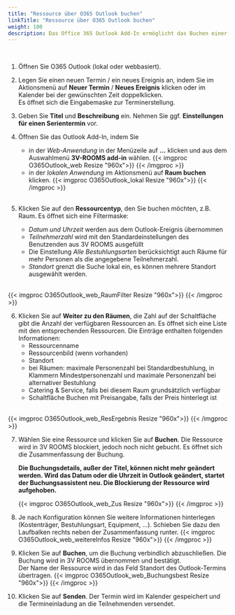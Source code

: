 ```yaml
---
title: "Ressource über O365 Outlook buchen"
linkTitle: "Ressource über O365 Outlook buchen"
weight: 100
description: Das Office 365 Outlook Add-In ermöglicht das Buchen einer Ressource in Outlook.
---
```

<p> </br> </p>

1. Öffnen Sie O365 Outlook (lokal oder webbasiert).
2. Legen Sie einen neuen Termin / ein neues Ereignis an, indem Sie im Aktionsmenü auf **Neuer Termin** / **Neues Ereignis** klicken oder im Kalender bei der gewünschten Zeit doppelklicken. </br>
Es öffnet sich die Eingabemaske zur Terminerstellung.
3. Geben Sie **Titel** und **Beschreibung** ein. Nehmen Sie ggf. **Einstellungen für einen Serientermin** vor.
4. Öffnen Sie das Outlook Add-In, indem Sie </br>

      - in der *Web-Anwendung* in der Menüzeile auf **...** klicken und aus dem Auswahlmenü **3V-ROOMS add-in** wählen.
         {{< imgproc O365Outlook_web Resize "960x">}} {{< /imgproc >}}
      - in der *lokalen Anwendung* im Aktionsmenü auf **Raum buchen** klicken.
         {{< imgproc O365Outlook_lokal Resize "960x">}} {{< /imgproc >}}
   </br> </br>
5. Klicken Sie auf den **Ressourcentyp**, den Sie buchen möchten, z.B. Raum. Es öffnet sich eine Filtermaske:
   - *Datum und Uhrzeit* werden aus dem Outlook-Ereignis übernommen
   - *Teilnehmerzahl* wird mit den Standardeinstellungen des Benutzenden aus 3V ROOMS ausgefüllt
   - Die Einstellung *Alle Bestuhlungsarten* berücksichtigt auch Räume für mehr Personen als die angegebene Teilnehmerzahl.
   - *Standort* grenzt die Suche lokal ein, es können mehrere Standort ausgewählt werden.
</br>
      {{< imgproc O365Outlook_web_RaumFilter Resize "960x">}} {{< /imgproc >}}

6. Klicken Sie auf **Weiter zu den Räumen**, die Zahl auf der Schaltfläche gibt die Anzahl der verfügbaren Ressourcen an. Es öffnet sich eine Liste mit den entsprechenden Ressourcen. Die Einträge enthalten folgenden Informationen:
   - Ressourcenname
   - Ressourcenbild (wenn vorhanden)
   - Standort
   - bei Räumen: maximale Personenzahl bei Standardbestuhlung, in Klammern Mindestpersonenzahl und maximale Personenzahl bei alternativer Bestuhlung
   - Catering & Service, falls bei diesem Raum grundsätzlich verfügbar
   - Schaltfläche Buchen mit Preisangabe, falls der Preis hinterlegt ist
</br>
   {{< imgproc O365Outlook_web_ResErgebnis Resize "960x">}} {{< /imgproc >}}

7. Wählen Sie eine Ressource und klicken Sie auf **Buchen**. Die Ressource wird in 3V ROOMS blockiert, jedoch noch nicht gebucht. Es öffnet sich die Zusammenfassung der Buchung.

   **Die Buchungsdetails, außer der Titel, können nicht mehr geändert werden. Wird das Datum oder die Uhrzeit in Outlook geändert, startet der Buchungsassistent neu. Die Blockierung der Ressource wird aufgehoben.**

   {{< imgproc O365Outlook_web_Zus Resize "960x">}} {{< /imgproc >}}

8. Je nach Konfiguration können Sie weitere Informationen hinterlegen (Kostenträger, Bestuhlungsart, Equipment, ...). Schieben Sie dazu den Laufbalken rechts neben der Zusammenfassung runter.
   {{< imgproc O365Outlook_web_weitereInfos Resize "960x">}} {{< /imgproc >}}
9.  Klicken Sie auf **Buchen**, um die Buchung verbindlich abzuschließen. Die Buchung wird in 3V ROOMS übernommen und bestätigt. </br> Der Name der Ressource wird in das Feld Standort des Outlook-Termins übertragen.
   {{< imgproc O365Outlook_web_Buchungsbest Resize "960x">}} {{< /imgproc >}}
10.  Klicken Sie auf **Senden**. Der Termin wird im Kalender gespeichert und die Termineinladung an die Teilnehmenden versendet.
